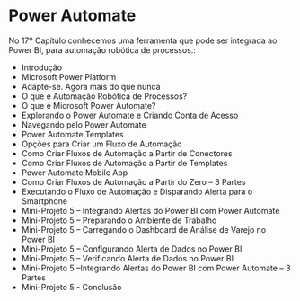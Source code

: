 # Power Automate

No 17º Capítulo conhecemos uma ferramenta que pode ser integrada ao Power BI, para automação robótica de processos.:

<ul>
  <li>Introdução</li>
  <li>Microsoft Power Platform</li>
  <li>Adapte-se. Agora mais do que nunca</li>
  <li>O que é Automação Robótica de Processos?</li>
  <li>O que é Microsoft Power Automate?</li>
  <li>Explorando o Power Automate e Criando Conta de Acesso</li>
  <li>Navegando pelo Power Automate</li>
  <li>Power Automate Templates</li>
  <li>Opções para Criar um Fluxo de Automação</li>
  <li>Como Criar Fluxos de Automação a Partir de Conectores</li>
  <li>Como Criar Fluxos de Automação a Partir de Templates</li>
  <li>Power Automate Mobile App</li>
  <li>Como Criar Fluxos de Automação a Partir do Zero – 3 Partes</li>
  <li>Executando o Fluxo de Automação e Disparando Alerta para o Smartphone</li>
  <li>Mini-Projeto 5 – Integrando Alertas do Power BI com Power Automate</li>
  <li>Mini-Projeto 5 – Preparando o Ambiente de Trabalho</li>
  <li>Mini-Projeto 5 – Carregando o Dashboard de Análise de Varejo no Power BI</li>
  <li>Mini-Projeto 5 – Configurando Alerta de Dados no Power BI</li>
  <li>Mini-Projeto 5 – Verificando Alerta de Dados no Power BI</li>
  <li>Mini-Projeto 5 –Integrando Alertas do Power BI com Power Automate – 3 Partes</li>
  <li>Mini-Projeto 5 - Conclusão</li>
</ul>